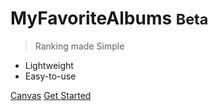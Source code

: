<!-- _coverpage.md -->

# MyFavoriteAlbums <small>Beta</small>

> Ranking made Simple

- Lightweight
- Easy-to-use

[Canvas](https://canvas.uw.edu/courses/1805373)
[Get Started](#home-page)
